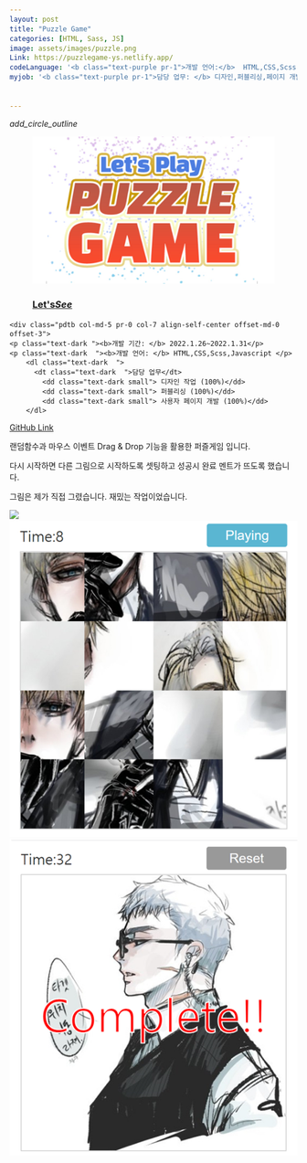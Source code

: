 ```yaml
---
layout: post
title: "Puzzle Game"
categories: [HTML, Sass, JS]
image: assets/images/puzzle.png
Link: https://puzzlegame-ys.netlify.app/
codeLanguage: '<b class="text-purple pr-1">개발 언어:</b>  HTML,CSS,Scss,Javascript'
myjob: '<b class="text-purple pr-1">담당 업무: </b> 디자인,퍼블리싱,페이지 개발 (All 100%)'
  

---
```




<div class="row border-bottom justify-content-around flex-md-nowrap flex-wrap">
  
  <div class="col-md-5 align-self-center  w-100 h200 of-hidden">
    <div class="projectPicLink position-relative">
     <i class="material-icons">add_circle_outline</i>
    <a href="https://puzzlegame-ys.netlify.app/" target="_blank" alt="Puzzle Game" class=" projectPicLink">
      <figure class="effect5 ">
        <img src="/assets/images/puzzle.png" alt="Puzzle Game">       
        <figcaption>
          <h3>Let's<em>See</em></h3>
        </figcaption>
      </figure>      
      </a>
    </div>
    
  </div>

  
  
    <div class="pdtb col-md-5 pr-0 col-7 align-self-center offset-md-0 offset-3">
    <p class="text-dark "><b>개발 기간: </b> 2022.1.26~2022.1.31</p>
    <p class="text-dark  "><b>개발 언어: </b> HTML,CSS,Scss,Javascript </p>
        <dl class="text-dark  ">
          <dt class="text-dark  ">담당 업무</dt>
            <dd class="text-dark small"> 디자인 작업 (100%)</dd>
            <dd class="text-dark small"> 퍼블리싱 (100%)</dd>
            <dd class="text-dark small"> 사용자 페이지 개발 (100%)</dd>
        </dl>
<a class="btn btn-purple mt-1" href="https://github.com/Kim-Yeonsu0102/puzzleGame" target="_blank">GitHub Link</a>
    </div>
  </div>


<p class="text-dark text-center mt-4">랜덤함수과 마우스 이벤트 Drag & Drop 기능을 활용한 퍼즐게임 입니다.</p>
<p class="text-dark text-center">다시 시작하면 다른 그림으로 시작하도록 셋팅하고 성공시 완료 멘트가 뜨도록 했습니다. </p>
<p class="text-dark text-center mb-3">그림은 제가 직접 그렸습니다. 재밌는 작업이었습니다.</p>

  <div class="row justify-content-center pt-5 flex-wrap ">
    <div class="col-md-8 col-12 pt-4">
      <img src="/assets/images/puzzle01.png">
    </div>
    <div class="col-md-8 col-12  pt-4">
     <img src="/assets/images/puzzle02.png">
    </div>
    <div class="col-md-8 col-12  pt-4">
      <img src="/assets/images/puzzle03.png">
    </div>
  </div>
  